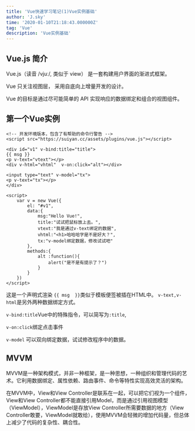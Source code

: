 ```yaml
---
title: 'Vue快速学习笔记(1)Vue实例基础'
author: 'J.sky'
time: '2020-01-10T21:18:43.000000Z'
tag: 'Vue'
description: 'Vue实例基础'
---
```


## Vue.js 简介

Vue.js（读音 /vjuː/, 类似于 view） 是一套构建用户界面的渐进式框架。

Vue 只关注视图层， 采用自底向上增量开发的设计。

Vue 的目标是通过尽可能简单的 API 实现响应的数据绑定和组合的视图组件。

## 第一个Vue实例



    <!-- 开发环境版本，包含了有帮助的命令行警告 -->
    <script src="https://suiyan.cc/assets/plugins/vue.js"></script>

    <div id="v1" v-bind:title="title">
    {{ msg }}
    <p v-text="vtext"></p>
    <div v-html="vhtml"  v-on:click="alt"></div>

    <input type="text" v-model="tx">
    <p v-text="tx"></p>
    </div>

    <script>
        var v = new Vue({
            el: "#v1",
            data:{
                msg:"Hello Vue!",
                title:"试试把鼠标放上去。",
                vtext:"我是通过v-text绑定的数据",
                vhtml:"<h1>哈哈哈字是不是好大？",
                tx:"v-model绑定数据，修改试试吧"
            },
            methods:{
                alt :function(){
                    alert("是不是有提示了？")
                }
            }
        })
    </script>

这是一个声明式渲染 `{{ msg  }}`类似于模板便签被插在HTML中。
`v-text,v-html`是另外两种数据绑定方式。

`v-bind:title`Vue中的特殊指令，可以简写为`:title`,

`v-on:click`绑定点击事件

`v-model` 可以双向绑定数据，试试修改程序中的数据。

## MVVM

MVVM是一种架构模式，并非一种框架，是一种思想，一种组织和管理代码的艺术。它利用数据绑定、属性依赖、路由事件、命令等特性实现高效灵活的架构。

在MVVM中，View和View Controller是联系在一起，可以把它们视为一个组件，View和View Controller都不能直接引用Model，而是通过引用视图模型（ViewModel），ViewModel是存放View Controller所需要数据的地方（View Controller敢要，ViewModel就敢给），使用MVVM会轻微的增加代码量，但总体上减少了代码的复杂性、耦合性。



